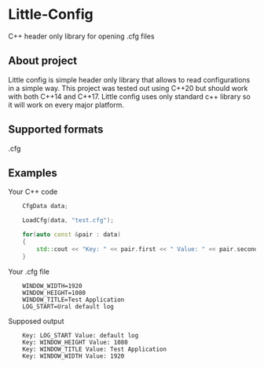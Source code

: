 # Little-Config
C++ header only library for opening .cfg files

## About project
Little config is simple header only library that allows to read configurations in a simple way. This project was tested out using C++20 but should work with both C++14 and C++17. Little config uses only standard c++ library so it will work on every major platform. 

## Supported formats
.cfg

## Examples
Your C++ code
```C++
    CfgData data;

    LoadCfg(data, "test.cfg");

    for(auto const &pair : data)
    {
        std::cout << "Key: " << pair.first << " Value: " << pair.second << std::endl;
    }
```
Your .cfg file
```CFG
    WINDOW_WIDTH=1920
    WINDOW_HEIGHT=1080
    WINDOW_TITLE=Test Application
    LOG_START=Ural default log
```
Supposed output
```TXT
    Key: LOG_START Value: default log
    Key: WINDOW_HEIGHT Value: 1080
    Key: WINDOW_TITLE Value: Test Application
    Key: WINDOW_WIDTH Value: 1920
```
